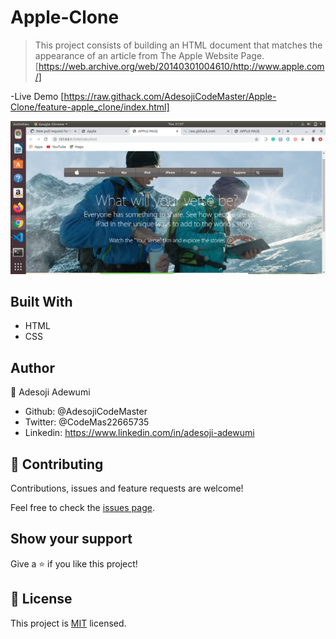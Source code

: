 # Apple-Clone

> This project consists of building an HTML document that matches the appearance of an article from The Apple Website Page.[https://web.archive.org/web/20140301004610/http://www.apple.com/]

-Live Demo [https://raw.githack.com/AdesojiCodeMaster/Apple-Clone/feature-apple_clone/index.html]

![screenshot](./assets/img/adusted-page.png)



## Built With

- HTML
- CSS


## Author


 👤 Adesoji Adewumi

- Github: @AdesojiCodeMaster
- Twitter: @CodeMas22665735
- Linkedin: https://www.linkedin.com/in/adesoji-adewumi

## 🤝 Contributing

Contributions, issues and feature requests are welcome!

Feel free to check the [issues page](https://github.com/AdesojiCodeMaster/Apple-Clone/issues).

## Show your support

Give a ⭐️ if you like this project!

## 📝 License

This project is [MIT](lic.url) licensed.



